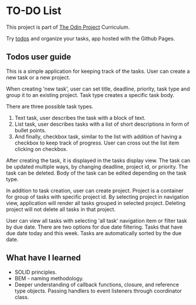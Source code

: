 # TO-DO List

This project is part of [The Odin Project](https://www.theodinproject.com/) Curriculum.

Try [todos](https://mojotron.github.io/todos/) and organize your tasks, app hosted with the Github Pages.

## Todos user guide

This is a simple application for keeping track of the tasks. User can create a new task or a new project.

When creating 'new task', user can set title, deadline, priority, task type and group it to an existing project. Task type creates a specific task body.

There are three possible task types.

1. Text task, user describes the task with a block of text.
2. List task, user describes tasks with a list of short descriptions in form of bullet points.
3. And finally, checkbox task, similar to the list with addition of having a checkbox to keep track of progress. User can cross out the list item clicking on checkbox.

After creating the task, it is displayed in the tasks display view. The task can be updated multiple ways, by changing deadline, project id, or priority. The task can be deleted. Body of the task can be edited depending on the task type.

In addition to task creation, user can create project. Project is a container for group of tasks with specific project id. By selecting project in navigation view, application will render all tasks grouped in selected project. Deleting project will not delete all tasks in that project.

User can view all tasks with selecting 'all task' navigation item or filter task by due date. There are two options for due date filtering. Tasks that have due date today and this week. Tasks are automatically sorted by the due date.

## What have I learned

- SOLID principles.
- BEM - naming methodology.
- Deeper understanding of callback functions, closure, and reference type objects. Passing handlers to event listeners through coordinator class.
